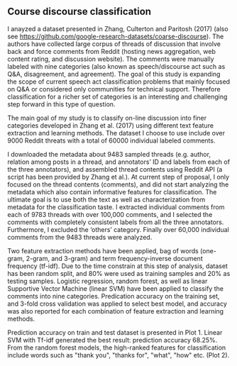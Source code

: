 ## Course discourse classification
I anayzed a dataset presented in Zhang, Culterton and Paritosh (2017) (also see https://github.com/google-research-datasets/coarse-discourse).  The authors have collected large corpus of threads of discussion that involve back and force comments from Reddit (hosting news aggregation, web content rating, and discussion website).  The comments were manually labeled with nine categories (also known as speech/discourse act such as Q&A, disagreement, and agreement).   The goal of this study is expanding the scope of current speech act classification problems that mainly focused on Q&A or considered only communities for technical support.  Therefore classification for a richer set of categories is an interesting and challenging step forward in this type of question. 

The main goal of my study is to classify on-line discussion into finer categories developed in Zhang et al. (2017) using different text feature extraction and learning methods.  The dataset I choose to use include over 9000 Reddit threats with a total of 60000 individual labeled comments.  

I downloaded the metadata about 9483 sampled threads (e.g. author, relation among posts in a thread, and annotators’ ID and labels from each of the three annotators), and assembled thread contents using Reddit API (a script has been provided by Zhang et al.).  At current step of proposal, I only focused on the thread contents (comments), and did not start analyzing the metadata which also contain informative features for classification.  The ultimate goal is to use both the text as well as characterization from metadata for the classification taste.   I extracted individual comments from each of 9783 threads with over 100,000 comments, and I selected the comments with completely consistent labels from all the three annotators.  Furthermore, I excluded the ‘others’ category.  Finally over 60,000 individual comments from the 9483 threads were analyzed. 
	
Two feature extraction methods have been applied, bag of words (one-gram, 2-gram, and 3-gram) and term frequency-inverse document frequency (tf-idf).  Due to the time constrain at this step of analysis, dataset has been random split, and 80% were used as training samples and 20% as testing samples.  Logistic regression, random forest, as well as linear Supportive Vector Machine (linear SVM) have been applied to classify the comments into nine categories.  Predication accuracy on the training set, and 3-fold cross validation was applied to select best model, and accuracy was also reported for each combination of feature extraction and learning methods.  

Prediction accuracy on train and test dataset is presented in Plot 1.  Linear SVM with Tf-idf generated the best result: prediction accuracy 68.25%.   From the random forest models, the high-ranked features for classification include words such as "thank you", "thanks for", "what", "how" etc. (Plot 2). 
 

